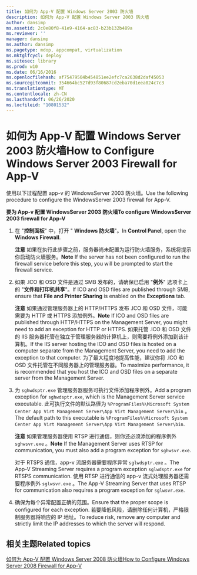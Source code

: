 ```yaml
---
title: 如何为 App-V 配置 Windows Server 2003 防火墙
description: 如何为 App-V 配置 Windows Server 2003 防火墙
author: dansimp
ms.assetid: 2c0e80f8-41e9-4164-ac83-b23b132b489a
ms.reviewer: ''
manager: dansimp
ms.author: dansimp
ms.pagetype: mdop, appcompat, virtualization
ms.mktglfcycl: deploy
ms.sitesec: library
ms.prod: w10
ms.date: 06/16/2016
ms.openlocfilehash: af75479504b454851ee2efc7ca2638d2daf45053
ms.sourcegitcommit: 354664bc527d93f80687cd2eba70d1eea024c7c3
ms.translationtype: MT
ms.contentlocale: zh-CN
ms.lasthandoff: 06/26/2020
ms.locfileid: "10801532"
---
```

# <span data-ttu-id="e0dd2-103">如何为 App-V 配置 Windows Server 2003 防火墙</span><span class="sxs-lookup"><span data-stu-id="e0dd2-103">How to Configure Windows Server 2003 Firewall for App-V</span></span>


<span data-ttu-id="e0dd2-104">使用以下过程配置 app-v 的 WindowsServer 2003 防火墙。</span><span class="sxs-lookup"><span data-stu-id="e0dd2-104">Use the following procedure to configure the WindowsServer 2003 firewall for App-V.</span></span>

**<span data-ttu-id="e0dd2-105">要为 App-v 配置 WindowsServer 2003 防火墙</span><span class="sxs-lookup"><span data-stu-id="e0dd2-105">To configure WindowsServer 2003 firewall for App-V</span></span>**

1.  <span data-ttu-id="e0dd2-106">在 "**控制面板**" 中，打开 " **Windows 防火墙**"。</span><span class="sxs-lookup"><span data-stu-id="e0dd2-106">In **Control Panel**, open the **Windows Firewall**.</span></span>

    <span data-ttu-id="e0dd2-107">**注意** 如果在执行此步骤之前，服务器尚未配置为运行防火墙服务，系统将提示你启动防火墙服务。</span><span class="sxs-lookup"><span data-stu-id="e0dd2-107">**Note** If the server has not been configured to run the firewall service before this step, you will be prompted to start the firewall service.</span></span>

     

2.  <span data-ttu-id="e0dd2-108">如果 .ICO 和 OSD 文件是通过 SMB 发布的，请确保已启用 "**例外**" 选项卡上的 "**文件和打印机共享**"。</span><span class="sxs-lookup"><span data-stu-id="e0dd2-108">If ICO and OSD files are published through SMB, ensure that **File and Printer Sharing** is enabled on the **Exceptions** tab.</span></span>

    <span data-ttu-id="e0dd2-109">**注意** 如果通过管理服务器上的 HTTP/HTTPS 发布 .ICO 和 OSD 文件，可能需要为 HTTP 或 HTTPS 添加例外。</span><span class="sxs-lookup"><span data-stu-id="e0dd2-109">**Note** If ICO and OSD files are published through HTTP/HTTPS on the Management Server, you might need to add an exception for HTTP or HTTPS.</span></span> <span data-ttu-id="e0dd2-110">如果托管 .ICO 和 OSD 文件的 IIS 服务器托管在独立于管理服务器的计算机上，则需要将例外添加到该计算机。</span><span class="sxs-lookup"><span data-stu-id="e0dd2-110">If the IIS server hosting the ICO and OSD files is hosted on a computer separate from the Management Server, you need to add the exception to that computer.</span></span> <span data-ttu-id="e0dd2-111">为了最大程度地提高性能，建议你将 .ICO 和 OSD 文件托管在不同服务器上的管理服务器。</span><span class="sxs-lookup"><span data-stu-id="e0dd2-111">To maximize performance, it is recommended that you host the ICO and OSD files on a separate server from the Management Server.</span></span>

     

3.  <span data-ttu-id="e0dd2-112">为 `sghwdsptr.exe` 管理服务器服务可执行文件添加程序例外。</span><span class="sxs-lookup"><span data-stu-id="e0dd2-112">Add a program exception for `sghwdsptr.exe`, which is the Management Server service executable.</span></span> <span data-ttu-id="e0dd2-113">此可执行文件的默认路径为 `%ProgramFiles%\Microsoft System Center App Virt Management Server\App Virt Management Server\bin` 。</span><span class="sxs-lookup"><span data-stu-id="e0dd2-113">The default path to this executable is `%ProgramFiles%\Microsoft System Center App Virt Management Server\App Virt Management Server\bin`.</span></span>

    <span data-ttu-id="e0dd2-114">**注意** 如果管理服务器使用 RTSP 进行通信，则你还必须添加的程序例外 `sghwsvr.exe` 。</span><span class="sxs-lookup"><span data-stu-id="e0dd2-114">**Note** If the Management Server uses RTSP for communication, you must also add a program exception for `sghwsvr.exe`.</span></span>

    <span data-ttu-id="e0dd2-115">对于 RTSPS 通信，app-v 流服务器需要程序异常 `sglwdsptr.exe` 。</span><span class="sxs-lookup"><span data-stu-id="e0dd2-115">The App-V Streaming Server requires a program exception `sglwdsptr.exe` for RTSPS communication.</span></span> <span data-ttu-id="e0dd2-116">使用 RTSP 进行通信的 app-v 流式处理服务器还需要程序例外 `sglwsvr.exe` 。</span><span class="sxs-lookup"><span data-stu-id="e0dd2-116">The App-V Streaming Server that uses RTSP for communication also requires a program exception for `sglwsvr.exe`.</span></span>

     

4.  <span data-ttu-id="e0dd2-117">确保为每个异常配置正确的范围。</span><span class="sxs-lookup"><span data-stu-id="e0dd2-117">Ensure that the proper scope is configured for each exception.</span></span> <span data-ttu-id="e0dd2-118">若要降低风险，请删除任何计算机，严格限制服务器将响应的 IP 地址。</span><span class="sxs-lookup"><span data-stu-id="e0dd2-118">To reduce risk, remove any computer and strictly limit the IP addresses to which the server will respond.</span></span>

## <span data-ttu-id="e0dd2-119">相关主题</span><span class="sxs-lookup"><span data-stu-id="e0dd2-119">Related topics</span></span>


[<span data-ttu-id="e0dd2-120">如何为 App-V 配置 Windows Server 2008 防火墙</span><span class="sxs-lookup"><span data-stu-id="e0dd2-120">How to Configure Windows Server 2008 Firewall for App-V</span></span>](how-to-configure-windows-server-2008-firewall-for-app-v.md)

 

 





